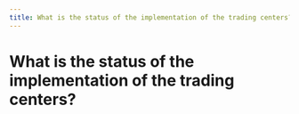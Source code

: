```yaml
---
title: What is the status of the implementation of the trading centers?
---
```


# What is the status of the implementation of the trading centers?
